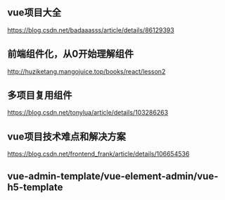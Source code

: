 ## vue项目大全
https://blog.csdn.net/badaaasss/article/details/86129393

## 前端组件化，从0开始理解组件
http://huziketang.mangojuice.top/books/react/lesson2

## 多项目复用组件
https://blog.csdn.net/tonylua/article/details/103286263

## vue项目技术难点和解决方案
https://blog.csdn.net/frontend_frank/article/details/106654536

## vue-admin-template/vue-element-admin/vue-h5-template